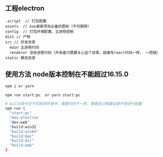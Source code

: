 <!--
 * @Author: penglei
 * @Date: 2022-05-25 20:47:23
 * @LastEditors: Please set LastEditors
 * @LastEditTime: 2022-07-11 13:19:58
 * @Description: 
-->

## 工程electron

```
.script  // 打包配置
assets  // exe桌面项目必备的图标（不可删除）
config  // 打包环境配置，主进程控制
dist // 产物
src // 开发目录
  main 主进程代码
  renderer 渲染进程代码（开发者只需要关心这个目录，就像写react代码一样， 一把梭）
static 静态目录
```

##  使用方法 node版本控制在不能超过16.15.0

``` bash
npm i or yarn

npm run start:pc  or yarn start:pc

# build命令在不同系统环境中，需要的的不一样，需要自己根据自身环境进行配置
npm run {
  "start:pc"
  "dev-electron
  "dev:web"
  "build:win32
  "build:win64"
  "build:mac"
  "build:dir"
  "build:web"
}
